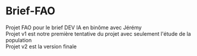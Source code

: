 # Brief-FAO
Projet FAO pour le brief DEV IA en binôme avec Jérémy <br>
Projet v1 est notre première tentative du projet avec seulement l'étude de la population <br>
Projet v2 est la version finale <br>

